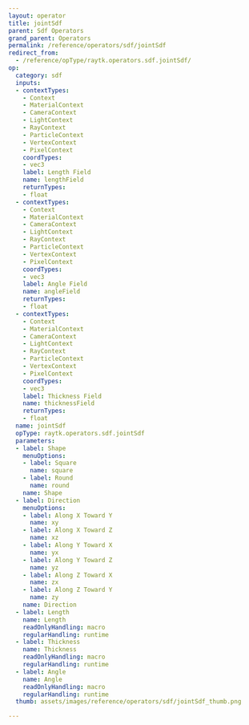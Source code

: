 ```yaml
---
layout: operator
title: jointSdf
parent: Sdf Operators
grand_parent: Operators
permalink: /reference/operators/sdf/jointSdf
redirect_from:
  - /reference/opType/raytk.operators.sdf.jointSdf/
op:
  category: sdf
  inputs:
  - contextTypes:
    - Context
    - MaterialContext
    - CameraContext
    - LightContext
    - RayContext
    - ParticleContext
    - VertexContext
    - PixelContext
    coordTypes:
    - vec3
    label: Length Field
    name: lengthField
    returnTypes:
    - float
  - contextTypes:
    - Context
    - MaterialContext
    - CameraContext
    - LightContext
    - RayContext
    - ParticleContext
    - VertexContext
    - PixelContext
    coordTypes:
    - vec3
    label: Angle Field
    name: angleField
    returnTypes:
    - float
  - contextTypes:
    - Context
    - MaterialContext
    - CameraContext
    - LightContext
    - RayContext
    - ParticleContext
    - VertexContext
    - PixelContext
    coordTypes:
    - vec3
    label: Thickness Field
    name: thicknessField
    returnTypes:
    - float
  name: jointSdf
  opType: raytk.operators.sdf.jointSdf
  parameters:
  - label: Shape
    menuOptions:
    - label: Square
      name: square
    - label: Round
      name: round
    name: Shape
  - label: Direction
    menuOptions:
    - label: Along X Toward Y
      name: xy
    - label: Along X Toward Z
      name: xz
    - label: Along Y Toward X
      name: yx
    - label: Along Y Toward Z
      name: yz
    - label: Along Z Toward X
      name: zx
    - label: Along Z Toward Y
      name: zy
    name: Direction
  - label: Length
    name: Length
    readOnlyHandling: macro
    regularHandling: runtime
  - label: Thickness
    name: Thickness
    readOnlyHandling: macro
    regularHandling: runtime
  - label: Angle
    name: Angle
    readOnlyHandling: macro
    regularHandling: runtime
  thumb: assets/images/reference/operators/sdf/jointSdf_thumb.png

---
```

